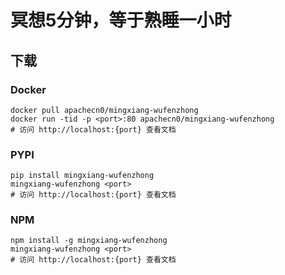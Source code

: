 # 冥想5分钟，等于熟睡一小时

## 下载

### Docker

```
docker pull apachecn0/mingxiang-wufenzhong
docker run -tid -p <port>:80 apachecn0/mingxiang-wufenzhong
# 访问 http://localhost:{port} 查看文档
```

### PYPI

```
pip install mingxiang-wufenzhong
mingxiang-wufenzhong <port>
# 访问 http://localhost:{port} 查看文档
```

### NPM

```
npm install -g mingxiang-wufenzhong
mingxiang-wufenzhong <port>
# 访问 http://localhost:{port} 查看文档
```